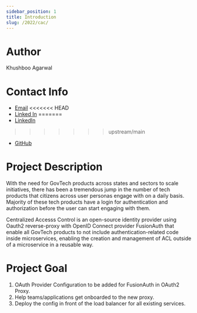 ```yaml
---
sidebar_position: 1
title: Introduction
slug: /2022/cac/
---
```


<!--

-->

# Author
Khushboo Agarwal

# Contact Info
- [Email](mailto:kushbooagarwal3584@gmail.com)
<<<<<<< HEAD
- [Linked In](https://www.linkedin.com/in/khushboo-agarwal-8b72151bb/)
=======
- [LinkedIn](https://www.linkedin.com/in/khushboo-agarwal-8b72151bb/)
>>>>>>> upstream/main
- [GitHub](https://www.github.com/khushbooag4)

# Project Description
With the need for GovTech products across states and sectors to scale initiatives, there has been a tremendous jump in the number of tech products that citizens across user personas engage with on a daily basis. Majority of these tech products have a login for authentication and authorization before the user can start engaging with them.

Centralized Accesss Control is an open-source identity provider using Oauth2 reverse-proxy with OpenID Connect provider FusionAuth that enable all GovTech products to not include authentication-related code inside microservices, enabling the creation and management of ACL outside of a microservice in a reusable way.

# Project Goal
1. OAuth Provider Configuration to be added for FusionAuth in OAuth2 Proxy.
2. Help teams/applications get onboarded to the new proxy.
3. Deploy the config in front of the load balancer for all existing services.